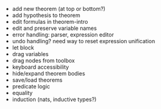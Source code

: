 * add new theorem (at top or bottom?)
* add hypothesis to theorem
* edit formulas in theorem-intro
* edit and preserve variable names
* error handling: parser, expression editor
* undo handling? need way to reset expression unification
* let block
* drag variables
* drag nodes from toolbox
* keyboard accessibility
* hide/expand theorem bodies
* save/load theorems
* predicate logic
* equality
* induction (nats, inductive types?)